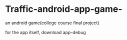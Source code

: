 # Traffic-android-app-game-
an android game(college course final project)

for the app itself, download app-debug
